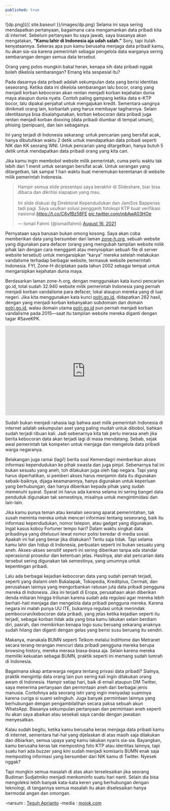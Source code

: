 ```yaml
---
published: true
---
```

![dp.png]({{ site.baseurl }}/images/dp.png)
Selama ini saya sering mendapatkan pertanyaan, bagaimana cara mengamankan data pribadi kita di internet. Sebelum pertanyaan itu saya jawab, saya biasanya akan mengatakan, **“Kamu lahir di Indonesia aja udah salah.”** Sory, tapi itulah kenyataannya. Sekeras apa pun kamu berusaha menjaga data pribadi kamu, itu akan sia-sia karena pemerintah sebagai pengelola data warganya sering sembarangan dengan semua data tersebut.

Orang yang polos mungkin bakal heran, kenapa sih data pribadi nggak boleh dikelola sembarangan? Emang kita sespesial itu?

Pada dasarnya data pribadi adalah sekumpulan data yang berisi identitas seseorang. Ketika data ini dikelola sembarangan lalu bocor, orang yang menjadi korban kebocoran akan rentan menjadi korban kejahatan dunia maya ataupun dunia nyata. Contoh paling gampang ketika data e-KTP bocor, lalu dipakai penjahat untuk mengajukan kredit. Sementara uangnya dinikmati orang lain, korbanlah yang harus membayar tagihannya. Selain identitasnya bisa disalahgunakan, korban kebocoran data pribadi juga rentan menjadi korban doxxing (data pribadi diumbar di tempat umum), phising (penipuan), dan lain sebagainya.

Ini yang terjadi di Indonesia sekarang: untuk pencarian yang bersifat acak, hanya dibutuhkan waktu 2 detik untuk mendapatkan data pribadi seperti NIK dan KK seorang WNI. Untuk pencarian yang ditargetkan, hanya butuh 5 detik untuk mendapatkan data pribadi orang yang kita cari.

Jika kamu ingin membobol website milik pemerintah, cuma perlu waktu tak lebih dari 1 menit untuk serangan bersifat acak. Untuk serangan yang ditargetkan, tak sampai 1 hari waktu buat menemukan kerentanan di website milik pemerintah Indonesia.

<blockquote class="twitter-tweet" data-theme="dark"><p lang="in" dir="ltr">Hampir semua slide presentasi saya berakhir di Slideshare, biar bisa dibaca dan dikritisi siapapun yang mau. <br><br>Ini slide diskusi dg Direktorat Kependudukan dan JamSos Bappenas tadi pagi. Saya usulkan solusi pengganti fotokopi KTP buat verifikasi nasional.<a href="https://t.co/C6vfBz58FE">https://t.co/C6vfBz58FE</a> <a href="https://t.co/mbAwA03HOe">pic.twitter.com/mbAwA03HOe</a></p>&mdash; Ismail Fahmi (@ismailfahmi) <a href="https://twitter.com/ismailfahmi/status/1427274822568931333?ref_src=twsrc%5Etfw">August 16, 2021</a></blockquote> <script async src="https://platform.twitter.com/widgets.js" charset="utf-8"></script> 


Pernyataan saya barusan bukan omong kosong. Saya akan coba memberikan data yang bersumber dari laman [zone-h.org](www.zone-h.org), sebuah website yang digunakan para defacer (orang yang mengubah tampilan website milik pihak lain dengan cara mengganti atau menyisipkan sebuah file di server website tersebut) untuk mengarsipkan “karya” mereka setelah melakukan vandalisme terhadap berbagai website, termasuk website pemerintah Indonesia. FYI, Zone-H diciptakan pada tahun 2002 sebagai tempat untuk mengarsipkan kejahatan dunia maya.

Berdasarkan laman zone-h.org, dengan menggunakan kata kunci pencarian go.id, total sudah 32.940 website milik pemerintah Indonesia yang pernah menjadi korban vandalisme para defacer, lokal ataupun mereka yang di luar negeri. Jika kita menggunakan kata kunci [polri.go.id](https://polri.go.id/), didapatkan 262 hasil, dengan yang menjadi korban kebanyakan subdomain dari domain [polri.go.id](https://polri.go.id/), walau domain utama [polri.go.id](https://polri.go.id/) pun pernah menjadi korban vandalisme pada 2015—saat itu tampilan website mereka diganti dengan tagar #SaveKPK.

<style>.embed-container { position: relative; padding-bottom: 56.25%; height: 0; overflow: hidden; max-width: 100%; } .embed-container iframe, .embed-container object, .embed-container embed { position: absolute; top: 0; left: 0; width: 100%; height: 100%; }</style><div class='embed-container'><iframe src='https://www.youtube.com/embed/9YffrCViTVk' frameborder='0' allowfullscreen></iframe></div>

Sudah bukan menjadi rahasia lagi bahwa aset milik pemerintah Indonesia di internet adalah sekumpulan aset yang paling mudah untuk dibobol, bahkan sudah terjadi ribuan kali. Jadi sebenarnya kita tak perlu merasa aneh jika berita kebocoran data akan terjadi lagi di masa mendatang. Sebab, sejak awal pemerintah tak kompeten untuk menjaga dan mengelola data pribadi warga negaranya.

Belakangan juga ramai (lagi!) berita soal Kemendagri memberikan akses informasi kependudukan ke pihak swasta dan juga pinjol. Sebenarnya hal ini bukan sesuatu yang aneh, toh dilakukan juga oleh tiap negara. Tapi yang harus diperhatikan, si pemberi akses harus menjamin data itu digunakan sebaik-baiknya, dijaga keamanannya, hanya digunakan untuk keperluan yang berhubungan, dan hanya diberikan kepada pihak yang sudah memenuhi syarat. Syarat ini harus ada karena selama ini sering banget data penduduk digunakan tak semestinya, misalnya untuk mengintimidasi dan lain-lain.

Jika kamu punya teman atau kenalan seorang aparat pemerintahan, tak susah meminta mereka untuk mencari informasi tentang seseorang, baik itu informasi kependudukan, nomor telepon, atau gadget yang digunakan. Ingat kasus koboy Fortuner tempo hari? Dalam waktu singkat data pribadinya yang ditelusuri lewat nomor polisi beredar di media sosial. Apakah ini hal yang benar jika dilakukan? Tentu saja tidak. Tapi selama kamu lahir dan hidup di Indonesia, perbuatan seperti ini bukan sesuatu yang aneh. Akses-akses sensitif seperti ini sering diberikan tanpa ada standar operasional prosedur dan ketentuan jelas. Hasilnya, alat-alat pencarian data tersebut sering digunakan tak semestinya, yang umumnya untuk kepentingan pribadi.

Lalu ada berbagai kejadian kebocoran data yang sudah pernah terjadi, seperti yang dialami oleh Bukalapak, Tokopedia, Kreditplus, Cermati, dan perusahaan lainnya yang mengorbankan ratusan juta data pribadi pengguna mereka di Indonesia. Jika ini terjadi di Eropa, perusahaan akan diberikan denda miliaran hingga triliunan karena sudah ada regulasi agar mereka lebih berhati-hati menjaga dan mengelola data pribadi pengguna mereka. Karena negara ini malah punya UU ITE, bukannya regulasi untuk menindak pembocoran/kebocoran data pribadi, yang jelas ketika kejadian seperti itu terjadi, sebagai korban tidak ada yang bisa kamu lakukan selain berdiam diri, pasrah, dan memikirkan kenapa logo susu beruang sekarang anaknya sudah hilang dan diganti dengan gelas yang berisi susu beruang itu sendiri.

Makanya, manakala BUMN seperti Telkom melalui IndiHome dan Metranet secara terang-terangan mencuri data pribadi pengguna mereka berupa browsing history, mereka merasa biasa-biasa aja. Selain karena mereka memiliki kekuatan sebagai BUMN, praktik seperti ini memang sudah lumrah di Indonesia.

Bagaimana sikap antarwarga negara tentang privasi data pribadi? Sialnya, praktik mengintip data orang lain pun sering kali ingin dilakukan orang awam di Indonesia. Hampir setiap hari, baik di email ataupun DM Twitter, saya menerima pertanyaan dan permintaan aneh dari berbagai jenis manusia. Contohnya ada seorang istri yang ingin menyadap suaminya karena curiga si suami selingkuh. Juga banyak permintaan lainnya yang berhubungan dengan pengambilalihan secara paksa sebuah akun WhatsApp. Biasanya sekumpulan pertanyaan dan permintaan aneh seperti itu akan saya abaikan atau sesekali saya candai dengan jawaban menyesatkan.

Kalau sudah begitu, ketika kamu berusaha keras menjaga data pribadi kamu di internet, sementara hal-hal yang dijelaskan di atas masih saja dilakukan dan dibiarkan, semua upaya yang kamu lakukan nyaris sia-sia. Bayangkan, kamu berusaha keras tak memposting foto KTP atau identitas lainnya, tapi suatu hari ada buzzer yang kini sudah menjadi komisaris BUMN enak saja memposting informasi yang bersumber dari NIK kamu di Twitter. Nyesek nggak?

Tapi mungkin semua masalah di atas akan terselesaikan jika seorang Budiman Sudjatmiko menjadi menkominfo suatu hari nanti. Selain dia bisa mengoleksi lebih banyak kata-kata keren yang berhubungan dengan teknologi, di tangannya semua masalah itu akan diselesaikan hanya bermodal angan dan omongan.

-narsum : [Teguh Aprianto](https://teguh.co)
-media	: [mojok.com](https://mojok.co)
